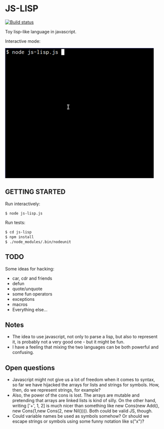 # JS-LISP

[![Build status](https://travis-ci.org/andrelaszlo/js-lisp.svg)](https://travis-ci.org/andrelaszlo/js-lisp/)

Toy lisp-like language in javascript.

Interactive mode:

![Interactive session](/misc/gifcast.gif)

## GETTING STARTED

Run interactively:

    $ node js-lisp.js

Run tests:

    $ cd js-lisp
    $ npm install
    $ ./node_modules/.bin/nodeunit

## TODO

Some ideas for hacking:

* car, cdr and friends
* defun
* quote/unquote
* some fun operators
* exceptions
* macros
* Everything else...

## Notes

* The idea to use javascript, not only to parse a lisp, but also to represent
  it, is probably not a very good one - but it might be fun.
* I have a feeling that mixing the two languages can be both powerful and
  confusing.

## Open questions

* Javascript might not give us a lot of freedom when it comes to syntax, so far
  we have hijacked the arrays for lists and strings for symbols. How, then, do
  we represent strings, for example?
* Also, the power of the cons is lost. The arrays are mutable and pretending
  that arrays are linked lists is kind of silly. On the other hand, writing
      ['+', 1, 2]
  is much nicer than something like
      new Cons(new Add(), new Cons(1,new Cons(2, new Nil()))).
  Both could be valid JS, though.
* Could variable names be used as symbols somehow? Or should we escape strings
  or symbols using some funny notation like s("x")?
